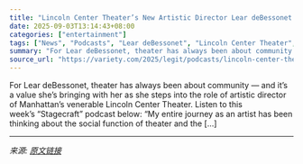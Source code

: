 ```yaml
---
title: "Lincoln Center Theater’s New Artistic Director Lear deBessonet Talks Building ‘Impossible Communities’"
date: 2025-09-03T13:14:43+08:00
categories: ["entertainment"]
tags: ["News", "Podcasts", "Lear deBessonet", "Lincoln Center Theater", "Ragtime", "Stagecraft"]
summary: "For Lear deBessonet, theater has always been about community — and it&#8217;s a value she&#8217;s bringing with her as she steps into the role of artistic director of Manhattan&#8217;s venerable Linco"
source_url: "https://variety.com/2025/legit/podcasts/lincoln-center-theater-artistic-director-lear-debessonet-1236505250/"
---
```


For Lear deBessonet, theater has always been about community — and it&#8217;s a value she&#8217;s bringing with her as she steps into the role of artistic director of Manhattan&#8217;s venerable Lincoln Center Theater. Listen to this week’s&#160;“Stagecraft”&#160;podcast below: &#8220;My entire journey as an artist has been thinking about the social function of theater and the [&#8230;]

---

*来源: [原文链接](https://variety.com/2025/legit/podcasts/lincoln-center-theater-artistic-director-lear-debessonet-1236505250/)*
